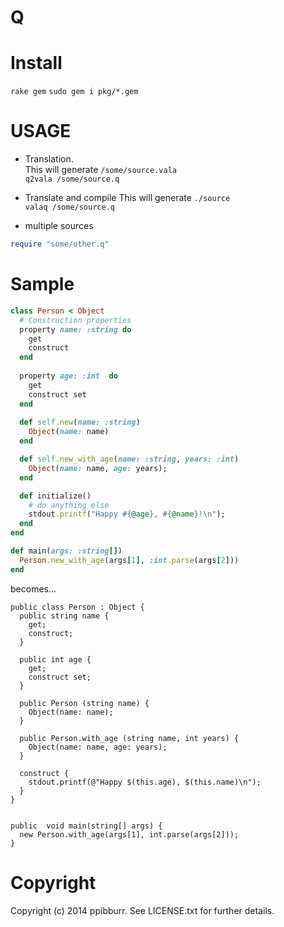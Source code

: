 Q
===

Install
===
`rake gem`
`sudo gem i pkg/*.gem`

USAGE
===
* Translation.  
This will generate `/some/source.vala`  
`q2vala /some/source.q`

* Translate and compile
This will generate `./source`  
`valaq /some/source.q`

* multiple sources
```ruby
require "some/other.q"
```

Sample
===
```ruby
class Person < Object
  # Construction properties
  property name: :string do
    get
    construct
  end
  
  property age: :int  do
    get
    construct set
  end
  
  def self.new(name: :string)
    Object(name: name)
  end

  def self.new_with_age(name: :string, years: :int)
    Object(name: name, age: years);
  end

  def initialize()
    # do anything else
    stdout.printf("Happy #{@age}, #{@name}!\n");
  end
end

def main(args: :string[])
  Person.new_with_age(args[1], :int.parse(args[2]))
end
```

becomes...  

```vala
public class Person : Object {
  public string name {
    get;
    construct;
  }

  public int age {
    get;
    construct set;
  }

  public Person (string name) {
    Object(name: name);
  }

  public Person.with_age (string name, int years) {
    Object(name: name, age: years);
  }

  construct {
    stdout.printf(@"Happy $(this.age), $(this.name)\n");
  }
}


public  void main(string[] args) {
  new Person.with_age(args[1], int.parse(args[2]));
}

```


Copyright
===
Copyright (c) 2014 ppibburr. See LICENSE.txt for
further details.

